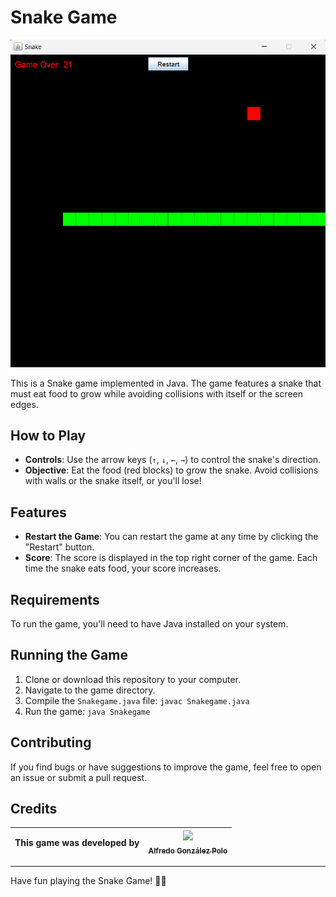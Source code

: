 # Snake Game

![SnakeGame frame](assets/Snake-game.png)

This is a Snake game implemented in Java. The game features a snake that must eat food to grow while avoiding collisions with itself or the screen edges.

## How to Play

- **Controls**: Use the arrow keys (`↑`, `↓`, `←`, `→`) to control the snake's direction.
- **Objective**: Eat the food (red blocks) to grow the snake. Avoid collisions with walls or the snake itself, or you'll lose!

## Features

- **Restart the Game**: You can restart the game at any time by clicking the "Restart" button.
- **Score**: The score is displayed in the top right corner of the game. Each time the snake eats food, your score increases.

## Requirements

To run the game, you'll need to have Java installed on your system.

## Running the Game

1. Clone or download this repository to your computer.
2. Navigate to the game directory.
3. Compile the `Snakegame.java` file: `javac Snakegame.java`
4. Run the game: `java Snakegame`

## Contributing

If you find bugs or have suggestions to improve the game, feel free to open an issue or submit a pull request.

## Credits

| This game was developed by | [<img src="https://avatars.githubusercontent.com/u/123998047?v=4" width=115><br><sub>Alfredo González Polo</sub>](https://github.com/AlfredoGonzalezPolo) |
| :------------------------: | --------------------------------------------------------------------------------------------------------------------------------------------------------- |

---

Have fun playing the Snake Game! 🐍✨
